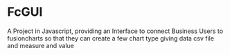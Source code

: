 # FcGUI
A Project in Javascript, providing an Interface to connect Business Users to fusioncharts so that they can create a few chart type giving data csv file and measure and value
